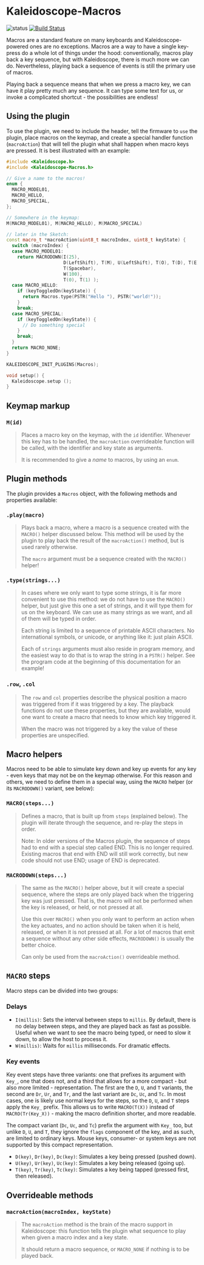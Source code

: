 # Kaleidoscope-Macros

![status][st:stable] [![Build Status][travis:image]][travis:status]

 [travis:image]: https://travis-ci.org/keyboardio/Kaleidoscope-Macros.svg?branch=master
 [travis:status]: https://travis-ci.org/keyboardio/Kaleidoscope-Macros

 [st:stable]: https://img.shields.io/badge/stable-✔-black.svg?style=flat&colorA=44cc11&colorB=494e52
 [st:broken]: https://img.shields.io/badge/broken-X-black.svg?style=flat&colorA=e05d44&colorB=494e52
 [st:experimental]: https://img.shields.io/badge/experimental----black.svg?style=flat&colorA=dfb317&colorB=494e52

Macros are a standard feature on many keyboards and Kaleidoscope-powered ones
are no exceptions. Macros are a way to have a single key-press do a whole lot of
things under the hood: conventionally, macros play back a key sequence, but with
Kaleidoscope, there is much more we can do. Nevertheless, playing back a
sequence of events is still the primary use of macros.

Playing back a sequence means that when we press a macro key, we can have it
play pretty much any sequence. It can type some text for us, or invoke a
complicated shortcut - the possibilities are endless!

## Using the plugin

To use the plugin, we need to include the header, tell the firmware to `use` the
plugin, place macros on the keymap, and create a special handler function
(`macroAction`) that will tell the plugin what shall happen when macro keys are
pressed. It is best illustrated with an example:

```c++
#include <Kaleidoscope.h>
#include <Kaleidoscope-Macros.h>

// Give a name to the macros!
enum {
  MACRO_MODEL01,
  MACRO_HELLO,
  MACRO_SPECIAL,
};

// Somewhere in the keymap:
M(MACRO_MODEL01), M(MACRO_HELLO), M(MACRO_SPECIAL)

// later in the Sketch:
const macro_t *macroAction(uint8_t macroIndex, uint8_t keyState) {
  switch (macroIndex) {
  case MACRO_MODEL01:
    return MACRODOWN(I(25),
                     D(LeftShift), T(M), U(LeftShift), T(O), T(D), T(E), T(L),
                     T(Spacebar),
                     W(100),
                     T(0), T(1) );
  case MACRO_HELLO:
    if (keyToggledOn(keyState)) {
      return Macros.type(PSTR("Hello "), PSTR("world!"));
    }
    break;
  case MACRO_SPECIAL:
    if (keyToggledOn(keyState)) {
      // Do something special
    }
    break;
  }
  return MACRO_NONE;
}

KALEIDOSCOPE_INIT_PLUGINS(Macros);

void setup() {
  Kaleidoscope.setup ();
}
```

## Keymap markup

### `M(id)`

> Places a macro key on the keymap, with the `id` identifier. Whenever this key
> has to be handled, the `macroAction` overrideable function will be called,
> with the identifier and key state as arguments.
>
> It is recommended to give a *name* to macros, by using an `enum`.

## Plugin methods

The plugin provides a `Macros` object, with the following methods and properties available:

### `.play(macro)`

> Plays back a macro, where a macro is a sequence created with the `MACRO()`
> helper discussed below. This method will be used by the plugin to play back
> the result of the `macroAction()` method, but is used rarely otherwise.
>
> The `macro` argument must be a sequence created with the `MACRO()` helper!

### `.type(strings...)`

> In cases where we only want to type some strings, it is far more convenient to
> use this method: we do not have to use the `MACRO()` helper, but just give
> this one a set of strings, and it will type them for us on the keyboard. We
> can use as many strings as we want, and all of them will be typed in order.
>
> Each string is limited to a sequence of printable ASCII characters. No
> international symbols, or unicode, or anything like it: just plain ASCII.
>
> Each of `strings` arguments must also reside in program memory, and the
> easiest way to do that is to wrap the string in a `PSTR()` helper. See the
> program code at the beginning of this documentation for an example!

### `.row`, `.col`

> The `row` and `col` properties describe the physical position a macro was
> triggered from if it was triggered by a key. The playback functions
> do not use these properties, but they are available, would one want to create
> a macro that needs to know which key triggered it.
>
> When the macro was not triggered by a key the value of these properties are
> unspecified.

## Macro helpers

Macros need to be able to simulate key down and key up events for any key - even
keys that may not be on the keymap otherwise. For this reason and others, we
need to define them in a special way, using the `MACRO` helper (or its
`MACRODOWN()` variant, see below):

### `MACRO(steps...)`

> Defines a macro, that is built up from `steps` (explained below). The plugin
> will iterate through the sequence, and re-play the steps in order.
>
> Note: In older versions of the Macros plugin, the sequence of steps had to end
> with a special step called END.  This is no longer required.  Existing macros
> that end with END will still work correctly, but new code should not use END;
> usage of END is deprecated.

### `MACRODOWN(steps...)`

> The same as the `MACRO()` helper above, but it will create a special sequence,
> where the steps are only played back when the triggering key was just pressed.
> That is, the macro will not be performed when the key is released, or held, or
> not pressed at all.
>
> Use this over `MACRO()` when you only want to perform an action when the key
> actuates, and no action should be taken when it is held, released, or when it
> is not pressed at all. For a lot of macros that emit a sequence without any
> other side effects, `MACRODOWN()` is usually the better choice.
>
> Can only be used from the `macroAction()` overrideable method.

## `MACRO` steps

Macro steps can be divided into two groups:

### Delays

* `I(millis)`: Sets the interval between steps to `millis`. By default, there is
  no delay between steps, and they are played back as fast as possible. Useful
  when we want to see the macro being typed, or need to slow it down, to allow
  the host to process it.
* `W(millis)`: Waits for `millis` milliseconds. For dramatic effects.

### Key events

Key event steps have three variants: one that prefixes its argument with `Key_`,
one that does not, and a third that allows for a more compact - but also more
limited - representation. The first are the `D`, `U`, and `T` variants, the
second are `Dr`, `Ur`, and `Tr`, and the last variant are `Dc`, `Uc`, and `Tc`.
In most cases, one is likely use normal keys for the steps, so the `D`, `U`, and
`T` steps apply the `Key_` prefix. This allows us to write `MACRO(T(X))` instead
of `MACRO(Tr(Key_X))` - making the macro definition shorter, and more readable.

The compact variant (`Dc`, `Uc`, and `Tc`) prefix the argument with `Key_` too,
but unlike `D`, `U`, and `T`, they ignore the `flags` component of the key, and
as such, are limited to ordinary keys. Mouse keys, consumer- or system keys are
not supported by this compact representation.

* `D(key)`, `Dr(key)`, `Dc(key)`: Simulates a key being pressed (pushed down).
* `U(key)`, `Ur(key)`, `Uc(key)`: Simulates a key being released (going up).
* `T(key)`, `Tr(key)`, `Tc(key)`: Simulates a key being tapped (pressed first, then released).

## Overrideable methods

### `macroAction(macroIndex, keyState)`

> The `macroAction` method is the brain of the macro support in Kaleidoscope:
> this function tells the plugin what sequence to play when given a macro index
> and a key state.
>
> It should return a macro sequence, or `MACRO_NONE` if nothing is to be played
> back.
